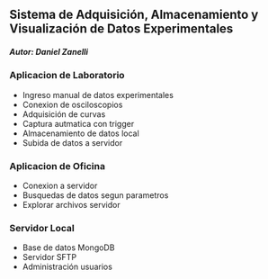 ## Sistema de Adquisición, Almacenamiento y Visualización de Datos Experimentales

##### Autor: Daniel Zanelli

### Aplicacion de Laboratorio
- Ingreso manual de datos experimentales
- Conexion de osciloscopios
- Adquisición de curvas
- Captura autmatica con trigger
- Almacenamiento de datos local
- Subida de datos a servidor

### Aplicacion de Oficina
- Conexion a servidor
- Busquedas de datos segun parametros
- Explorar archivos servidor

### Servidor Local
- Base de datos MongoDB
- Servidor SFTP
- Administración usuarios
